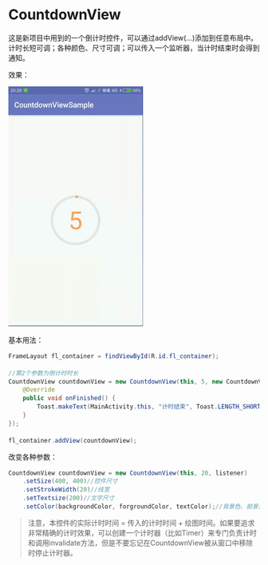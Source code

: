 # CountdownView

这是新项目中用到的一个倒计时控件，可以通过addView(...)添加到任意布局中。计时长短可调；各种颜色、尺寸可调；可以传入一个监听器，当计时结束时会得到通知。

效果：

![](countdownview.gif)

基本用法：

```java
FrameLayout fl_container = findViewById(R.id.fl_container);

//第2个参数为倒计时时长
CountdownView countdownView = new CountdownView(this, 5, new CountdownView.Listener() {
    @Override
    public void onFinished() {
        Toast.makeText(MainActivity.this, "计时结束", Toast.LENGTH_SHORT).show();
    }
});

fl_container.addView(countdownView);
```

改变各种参数：

```java
CountdownView countdownView = new CountdownView(this, 20, listener)
    .setSize(400, 400)//控件尺寸
    .setStrokeWidth(20)//线宽
    .setTextsize(200)//文字尺寸
    .setColor(backgroundColor, forgroundColor, textColor);//背景色、前景色、文字颜色
```

> 注意，本控件的实际计时时间 = 传入的计时时间 + 绘图时间。如果要追求非常精确的计时效果，可以创建一个计时器（比如Timer）来专门负责计时和调用invalidate方法，但是不要忘记在CountdownView被从窗口中移除时停止计时器。
